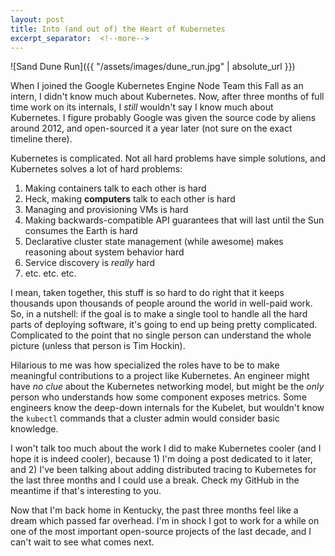 ```yaml
---
layout: post
title: Into (and out of) the Heart of Kubernetes
excerpt_separator:  <!--more-->
---
```


![Sand Dune Run]({{ "/assets/images/dune_run.jpg" | absolute_url }})

When I joined the Google Kubernetes Engine Node Team this Fall as an intern, I didn't know much about Kubernetes. Now, after three months of full time work on its internals, I *still* wouldn't say I know much about Kubernetes. I figure probably Google was given the source code by aliens around 2012, and open-sourced it a year later (not sure on the exact timeline there).

Kubernetes is complicated. Not all hard problems have simple solutions, and Kubernetes solves a lot of hard problems:

1) Making containers talk to each other is hard  
2) Heck, making **computers** talk to each other is hard  
3) Managing and provisioning VMs is hard  
4) Making backwards-compatible API guarantees that will last until the Sun consumes the Earth is hard  
5) Declarative cluster state management (while awesome) makes reasoning about system behavior hard  
6) Service discovery is *really* hard  
7) etc. etc. etc.  

I mean, taken together, this stuff is so hard to do right that it keeps thousands upon thousands of people around the world in well-paid work. So, in a nutshell: if the goal is to make a single tool to handle all the hard parts of deploying software, it's going to end up being pretty complicated. Complicated to the point that no single person can understand the whole picture (unless that person is Tim Hockin).

Hilarious to me was how specialized the roles have to be to make meaningful contributions to a project like Kubernetes. An engineer might have *no clue* about the Kubernetes networking model, but might be the *only* person who understands how some component exposes metrics. Some engineers know the deep-down internals for the Kubelet, but wouldn't know the `kubectl` commands that a cluster admin would consider basic knowledge.

I won't talk too much about the work I did to make Kubernetes cooler (and I hope it is indeed cooler), because 1) I'm doing a post dedicated to it later, and 2) I've been talking about adding distributed tracing to Kubernetes for the last three months and I could use a break. Check my GitHub in the meantime if that's interesting to you.

Now that I'm back home in Kentucky, the past three months feel like a dream which passed far overhead. I'm in shock I got to work for a while on one of the most important open-source projects of the last decade, and I can't wait to see what comes next.